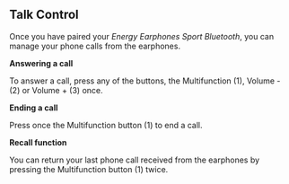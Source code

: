 ## Talk Control

Once you have paired your *Energy Earphones Sport Bluetooth*, you can manage your phone calls from the earphones.

**Answering a call**

To answer a call, press any of the buttons, the Multifunction (1), Volume - (2) or Volume + (3) once.

**Ending a call**

Press once the Multifunction button (1) to end a call.

**Recall function**

You can return your last phone call received from the earphones by pressing the Multifunction button (1) twice.
